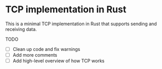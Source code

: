 # TCP implementation in Rust

This is a minimal TCP implementation in Rust that supports sending and receiving data.

TODO
- [ ] Clean up code and fix warnings
- [ ] Add more comments
- [ ] Add high-level overview of how TCP works 
